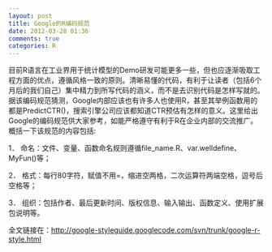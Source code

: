 ```yaml
---
layout: post
title: Google的R编码规范
date: 2012-03-28 01:36
comments: true
categories: R
---
```

目前R语言在工业界用于统计模型的Demo研发可能更多一些，但也应逐渐吸取工程方面的优点，遵循风格一致的原则。清晰易懂的代码，有利于让读者（包括6个月后的我们自己）集中精力到所写代码的涵义，而不是去识别代码是怎样写就的。据该编码规范猜测，Google内部应该也有许多人也使用R，甚至其举例函数用的都是PredictCTR()，搜索引擎公司应该都知道CTR预估有怎样的意义。这里给出Google的编码规范供大家参考，如能严格遵守有利于R在企业内部的交流推广。概括一下该规范的内容包括:

1． 命名：文件、变量、函数命名规则遵循file_name.R、var.welldefine、MyFun()等；

2． 格式：每行80字符，赋值不用=，缩进空两格，二次运算符两端空格，逗号后空格等；

3． 组织：包括作者、最后更新时间、版权信息、输入输出、函数定义、使用扩展包说明等。

全文链接在：<a href="http://google-styleguide.googlecode.com/svn/trunk/google-r-style.html">http://google-styleguide.googlecode.com/svn/trunk/google-r-style.html</a>

